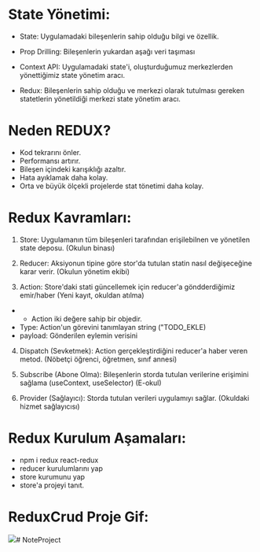 # State Yönetimi:

- State: Uygulamadaki bileşenlerin sahip olduğu bilgi ve özellik.

- Prop Drilling: Bileşenlerin yukardan aşağı veri taşıması

- Context API: Uygulamadaki state'i, oluşturduğumuz merkezlerden yönettiğimiz state yönetim aracı.

- Redux: Bileşenlerin sahip olduğu ve merkezi olarak tutulması gereken statetlerin yönetildiği merkezi state yönetim aracı.

# Neden REDUX?

- Kod tekrarını önler.
- Performansı artırır.
- Bileşen içindeki karışıklığı azaltır.
- Hata ayıklamak daha kolay.
- Orta ve büyük ölçekli projelerde stat tönetimi daha kolay.

# Redux Kavramları:

1. Store: Uygulamanın tüm bileşenleri tarafından erişilebilnen ve yönetilen state deposu. (Okulun binası)

2. Reducer: Aksiyonun tipine göre stor'da tutulan statin nasıl değişeceğine karar verir. (Okulun yönetim ekibi)

3. Action: Store'daki stati güncellemek için reducer'a göndderdiğimiz emir/haber (Yeni kayıt, okuldan atılma)

- - Action iki değere sahip bir objedir.
- Type: Action'un görevini tanımlayan string ("TODO_EKLE)
- payload: Gönderilen eylemin verisini

4. Dispatch (Sevketmek): Action gerçekleştirdiğini reducer'a haber veren metod. (Nöbetçi öğrenci, öğretmen, sınıf annesi)

5. Subscribe (Abone Olma): Bileşenlerin storda tutulan verilerine erişimini sağlama (useContext, useSelector) (E-okul)

6. Provider (Sağlayıcı): Storda tutulan verileri uygulamıyı sağlar. (Okuldaki hizmet sağlayıcısı)

# Redux Kurulum Aşamaları:
- npm i redux react-redux 
- reducer kurulumlarını yap
- store kurumunu yap
- store'a projeyi tanıt.




# ReduxCrud Proje Gif:
<img src="./public/Redux-Crud.gif" ># NoteProject
